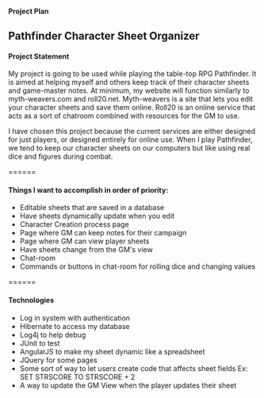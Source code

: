 #### Project Plan


## Pathfinder Character Sheet Organizer
#### Project Statement

My project is going to be used while playing the table-top RPG Pathfinder.  It is aimed at helping myself and others keep track of their character sheets and game-master notes.  At minimum, my website will function similarly to myth-weavers.com and roll20.net.  Myth-weavers is a site that lets you edit your character sheets and save them online.  Roll20 is an online service that acts as a sort of chatroom combined with resources for the GM to use.

I have chosen this project because the current services are either designed for just players, or designed entirely for online use.  When I play Pathfinder, we tend to keep our character sheets on our computers but like using real dice and figures during combat.


======

#### Things I want to accomplish in order of priority:
  * Editable sheets that are saved in a database
  * Have sheets dynamically update when you edit 
  * Character Creation process page
  * Page where GM can keep notes for their campaign
  * Page where GM can view player sheets
  * Have sheets change from the GM's view
  * Chat-room
  * Commands or buttons in chat-room for rolling dice and changing values
  
======

#### Technologies
  * Log in system with authentication
  * Hibernate to access my database
  * Log4j to help debug
  * JUnit to test
  * AngularJS to make my sheet dynamic like a spreadsheet
  * JQuery for some pages
  * Some sort of way to let users create code that affects sheet fields Ex: SET STRSCORE TO STRSCORE + 2
  * A way to update the GM View when the player updates their sheet

			